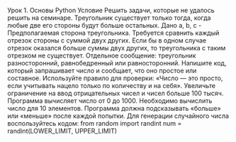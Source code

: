 Урок 1. Основы Python
Условие
Решить задачи, которые не удалось решить на семинаре.
Треугольник существует только тогда, когда любые две его стороны будут больше остальных. Дано a, b, c - Предполагаемая сторона треугольника. Требуется сравнить каждый отрезок стороны с суммой двух других. Если бы в одном случае отрезок оказался больше суммы двух других, то треугольника с таким отрезком не существует. Отдельное сообщение: треугольник разносторонний, равнобедренный или равносторонний.
Напишите код, который запрашивает число и сообщает, что оно простое или составное. Используйте правило для проверки: «Число — это просто, если учитывать нацело только по количеству и на себя». Увеличьте ограничение на ввод отрицательных чисел и чисел больше 100 тысяч.
Программа вычисляет число от 0 до 1000. Необходимо вычислить число для 10 элементов. Программа должна подсказывать «больше» или «меньше» после каждой попытки. Для генерации случайного числа воспользуйтесь кодом: from random import randint num = randint(LOWER_LIMIT, UPPER_LIMIT)